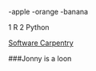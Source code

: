 
-apple
-orange
-banana

1 R
2 Python

[Software Carpentry](http://www.software-carpentry.org)

###Jonny is  a loon
